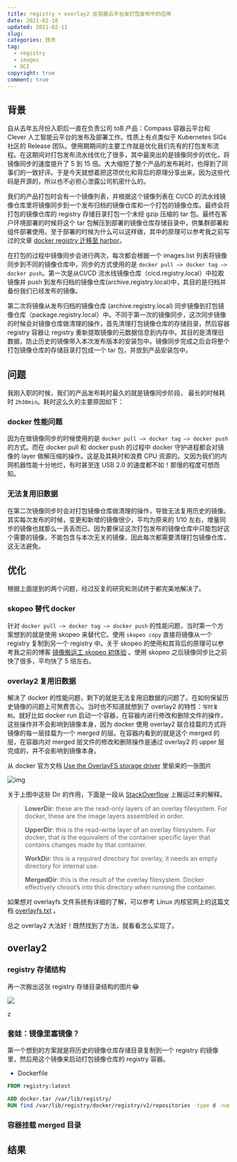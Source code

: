 ```yaml
---
title: registry + overlay2 在容器云平台发打包发布中的应用
date: 2021-02-10
updated: 2021-02-11
slug:
categories: 技术
tag:
  - registry
  - images
  - OCI
copyright: true
comment: true
---
```


## 背景

自从去年五月份入职后一直在负责公司 toB 产品：Compass 容器云平台和 Clever 人工智能云平台的发布及部署工作。性质上有点类似于 Kubernetes SIGs 社区的 Release 团队。使用期期间的主要工作就是优化我们先有的打包发布流程。在这期间对打包发布流水线优化了很多，其中最突出的是镜像同步的优化，将镜像同步的速度提升了 5 到 15 倍。大大缩短了整个产品的发布耗时，也得到了同事们的一致好评。于是今天就想着把这项优化和背后的原理分享出来。因为这些代码是开源的，所以也不必担心泄露公司机密什么的。

我们的产品打包时会有一个镜像列表，并根据这个镜像列表在 CI/CD 的流水线镜像仓库里将镜像同步到一个发布归档的镜像仓库和一个打包的镜像仓库。最终会将打包的镜像仓库的 registry 存储目录打包一个未经 gzip 压缩的 tar 包。最终在客户环境部署的时候将这个 tar 包解压到部署的镜像仓库存储目录中，供集群部署和组件部署使用。至于部署的时候为什么可以这样做，其中的原理可以参考我之前写过的文章 [docker registry 迁移至 harbor](https://blog.k8s.li/docker-registry-to-harbor.html)。

在打包的过程中镜像同步会进行两次，每次都会根据一个 images.list 列表将镜像同步到不同的镜像仓库中，同步的方式使用的是  `docker pull –> docker tag –> docker push`。第一次是从CI/CD 流水线镜像仓库（cicd.registry.local）中拉取镜像并 push 到发布归档的镜像仓库(archive.registry.local)中，其目的是归档并备份我们已经发布的镜像。

第二次将镜像从发布归档的镜像仓库 (archive.registry.local) 同步镜像到打包镜像仓库（package.registry.local）中。不同于第一次的镜像同步，这次同步镜像的时候会对镜像仓库做清理的操作，首先清理打包镜像仓库的存储目录，然后容器 registry 容器让 registry 重新提取镜像的元数据信息到内存中。其目的是清理旧数据，防止历史的镜像带入本次发布版本的安装包中。镜像同步完成之后会将整个打包镜像仓库的存储目录打包成一个 tar 包，并放到产品安装包中。

## 问题

我刚入职的时候，我们的产品发布耗时最久的就是镜像同步阶段， 最长的时候耗时 `2h30min`。耗时这么久的主要原因如下：

### docker 性能问题

因为在做镜像同步的时候使用的是  `docker pull –> docker tag –> docker push` 的方式。而在 docker pull 和 docker push 的过程中 docker 守护进程都会对镜像的 layer 做解压缩的操作。这是及其耗时和浪费 CPU 资源的。又因为我们的内网机器性能十分地烂，有时甚至连 USB 2.0 的速度都不如！那慢的程度可想而知。

### 无法复用旧数据

在第二次镜像同步时会对打包镜像仓库做清理的操作，导致无法复用历史的镜像。其实每次发布的时候，变更和新增的镜像很少，平均为原来的 1/10 左右，增量同步的镜像也就那么一丢丢而已。因为要保证这次打包发布的镜像仓库中只能包好这个需要的镜像，不能包含与本次无关的镜像，因此每次都需要清理打包镜像仓库，这无法避免。

## 优化

根据上面提到的两个问题，经过反复的研究和测试终于都完美地解决了。

### skopeo 替代 docker

针对  `docker pull –> docker tag –> docker push`  的性能问题，当时第一个方案想到的就是使用 skopeo 来替代它。使用 `skopeo copy` 直接将镜像从一个 registry 复制到另一个 registry 中。关于 skopeo 的使用和其背后的原理可以参考我之前的博客 [镜像搬运工 skopeo 初体验](https://blog.k8s.li/skopeo.html) 。使用 skopeo 之后镜像同步比之前快了很多，平均快了 5 倍左右。

###  overlay2 复用旧数据

解决了 docker 的性能问题，剩下的就是无法复用旧数据的问题了。在如何保留历史镜像的问题上可煞费苦心。当时也不知道就想到了 overlay2 的特性：`写时复制`。就好比如 docker run 启动一个容器，在容器内进行修改和删除文件的操作，这些操作并不会影响到镜像本身，因为 docker 使用 overlay2 联合挂载的方式将镜像的每一层挂载为一个 merged 的层。在容器内看到的就是这个 merged 的层，在容器内对 merged 层文件的修改和删除操作是通过 overlay2 的 upper 层完成的，并不会影响到镜像本身。

从 docker 官方文档 [Use the OverlayFS storage driver](https://docs.docker.com/storage/storagedriver/overlayfs-driver/) 里偷来的一张图片

![img](img/overlay_constructs.jpg)

关于上图中这些 Dir 的作用，下面是一段从 [StackOverflow](https://stackoverflow.com/questions/56550890/docker-image-merged-diff-work-lowerdir-components-of-graphdriver) 上搬运过来的解释。

>   **LowerDir**: these are the read-only layers of an overlay filesystem. For docker, these are the image layers assembled in order.
>
>   **UpperDir**: this is the read-write layer of an overlay filesystem. For docker, that is the equivalent of the container specific layer that contains changes made by that container.
>
>   **WorkDir**: this is a required directory for overlay, it needs an empty directory for internal use.
>
>   **MergedDir**: this is the result of the overlay filesystem. Docker effectively chroot’s into this directory when running the container.

如果想对 overlayfs 文件系统有详细的了解，可以参考 Linux 内核官网上的这篇文档 [overlayfs.txt](https://www.kernel.org/doc/Documentation/filesystems/overlayfs.txt) 。

总之 overlay2 大法好！既然找到了方法，就看看怎么实现了。

## overlay2

### registry 存储结构

再一次搬出这张 registry 存储目录结构的图片😂

![](https://p.k8s.li/registry-storage.jpeg)

z

### 套娃：镜像里塞镜像？

第一个想到的方案就是将历史的镜像仓库存储目录复制到一个 registry 的镜像里，然后用这个镜像来启动打包镜像仓库的 registry 容器。

-   Dockerfile

```dockerfile
FROM registry:latest

ADD docker.tar /var/lib/registry/
RUN find /var/lib/registry/docker/registry/v2/repositories -type d -name "_manifests" -exec rm -rf {} \;
```

### 容器挂载 merged 目录



## 结果

